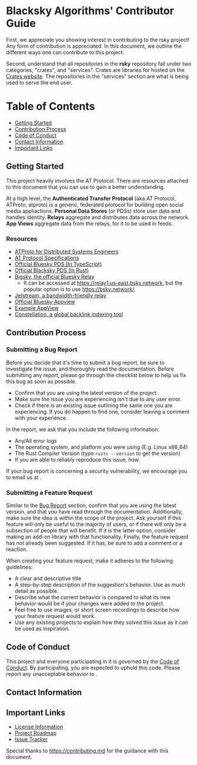 # Blacksky Algorithms' Contributor Guide

First, we appreciate you showing interest in contributing to the rsky project! Any form of contribution is appreciated.
In this document, we outline the different ways one can contribute to this project.

Second, understand that all repositories in the **rsky** repository fall under two categories,
"crates", and "services". Crates are libraries for hosted on the [Crates website](https://crates.io/search?q=rsky).
The repositories in the "services" section are what is being used to serve the end user.

# Table of Contents
- [Getting Started](#getting-started)
- [Contribution Process](#contribution-process)
- [Code of Conduct](#code-of-conduct)
- [Contact Information](#contact-information)
- [Important Links](#important-links)

## Getting Started
This project heavily involves the AT Protocol. There are resources attached to this
document that you can use to gain a better understanding.

At a high level, the **Authenticated Transfer Protocol** (aka AT Protocol, ATProto, atproto) is a generic, federated protocol for
building open social media appliactions. **Personal Data Stores** (or PDSs) store user data
and handles identity. **Relays** aggregate and distributes data across the network. **App Views** aggregate data from
the relays, for it to be used in feeds.

### Resources
* [ATProto for Distributed Systems Engineers](https://atproto.com/articles/atproto-for-distsys-engineers)
* [AT Protocol Specifications](https://atproto.com/#resources)
* [Official Bluesky PDS (In TypeScript)](https://github.com/bluesky-social/atproto/tree/main/packages/pds)
* [Official Blacksky PDS (In Rust)](https://github.com/blacksky-algorithms/rsky/tree/main/rsky-pds)
* [Bigsky, the official Bluesky Relay](https://github.com/bluesky-social/indigo/tree/main/cmd/bigsky)
  * It can be accessed at https://relay1.us-east.bsky.network, but the popular option is to use https://bsky.network/.
* [Jetstream, a bandwidth-friendly relay](https://github.com/bluesky-social/jetstream)
* [Official Bluesky Appview](https://github.com/bluesky-social/atproto/tree/main/packages/bsky)
* [Example AppView](https://github.com/bluesky-social/statusphere-example-app/tree/main)
* [Constellation, a global backlink indexing tool](https://github.com/at-microcosm/links/tree/main/constellation)


## Contribution Process
### Submitting a Bug Report
Before you decide that it's time to submit a bug report, be sure to investigate the issue, and thoroughly read
the documentation. Before submitting any report, please go through the checklist below to help us fix this bug
as soon as possible.
- Confirm that you are using the latest version of the project
- Make sure the issue you are experiencing isn't due to any user error.
- Check if there is an existing issue outlining the same one you are experiencing. If you do happen to find one,
consider leaving a comment with your experience.

In the report, we ask that you include the following information: 
- Any/All error logs
- The operating system, and platform you were using (E.g. Linux x86_64)
- The Rust Compiler Version (type `rustc --version` to get the version)
- If you are able to reliably reproduce this issue, how.

If your bug report is concerning a security vulnerability, we encourage you to email us at <provide-email>.

### Submitting a Feature Request
Similar to the [Bug Report](#submitting-a-bug-report) section, confirm that you are using the latest version, and that
you have read through the documentation. Additionally, make sure the idea is within the scope of the project. Ask
yourself if this feature will only be useful to the majority of users, or if there will only be a subsection of people
that will benefit. If it is the latter option, consider making an add-on library with that functionality. Finally,
the feature request has not already been suggested. If it has, be sure to add a comment or a reaction.

When creating your feature request, make it adheres to the following guidelines:
- A clear and descriptive title
- A step-by-step description of the suggestion's behavior. Use as much detail as possible.
- Describe what the current behavior is compared to what its new behavior would be if your changes were added to the
project.
- Feel free to use images, or short screen recordings to describe how your feature request would work.
- Use any existing projects to explain how they solved this issue as it can be used as inspiration.

## Code of Conduct
This project and everyone participating in it is governed by the [Code of Conduct](https://github.com/blacksky-algorithms/rsky/blob/main/.github/CODE_OF_CONDUCT.md). 
By participating, you are expected to uphold this code. Please report any unacceptable behavior to <get-email>.

## Contact Information


## Important Links
* [License Information](https://github.com/blacksky-algorithms/rsky/blob/main/LICENSE)
* [Project Roadmap](https://github.com/d3ol-dev/rsky/blob/main/ROADMAP.md)
* [Issue Tracker](https://github.com/blacksky-algorithms/rsky/issues)

Special thanks to https://contributing.md for the guidance with this document.